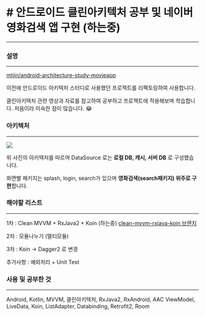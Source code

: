 # # 안드로이드 클린아키텍처 공부 및 네이버 영화검색 앱 구현 (하는중)

---

### 설명

---

[mtjin/android-architecture-study-movieapp](https://github.com/mtjin/android-architecture-study-movieapp)

이전에 안드로이드 아키텍처 스터디로 사용했던 프로젝트를 리펙토링하여 사용합니다.

클린아키텍처 관련 영상과 자료를 참고하여 공부하고 프로젝트에 적용해보며 학습합니다. 처음이라 미숙한 점이 많습니다. 😂

### 아키텍처

---

<img src="https://user-images.githubusercontent.com/37071007/106156645-23159280-61c5-11eb-8add-14383e827487.png">

위 사진의 아키텍처를 따르며 DataSource 로는 **로컬 DB, 캐시, 서버 DB** 로 구성했습니다. 

화면별 패키지는 splash, login, search가 있으며 **영화검색(search패키지) 위주로 구현**합니다.

### 해야할 리스트

---

1차 : Clean MVVM + RxJava2 + Koin (하는중) [ clean-mvvm-rxjava-koin 브랜치](https://github.com/mtjin/mtjin-android-clean-architecture-movieapp/tree/clean-mvvm-rxjava-koin)

2차 : 모듈나누기 (멀티모듈)

3차 : Koin → Dagger2 로 변경

추가사항 : 예외처리 + Unit Test

### 사용 및 공부한 것

---

Android, Kotlin, MVVM, 클린아키텍처, RxJava2, RxAndroid, AAC ViewModel, LiveData, Koin, ListAdapter, Databinding, Retrofit2, Room
